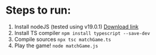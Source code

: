 # Steps to run:

1. Install nodeJS (tested using v19.0.1)
   [Download link](https://nodejs.org/en/download)
2. Install TS compiler
   `npm install typescript --save-dev`
3. Compile sources
   `npx tsc matchGame.ts`
4. Play the game!
   `node matchGame.js`
